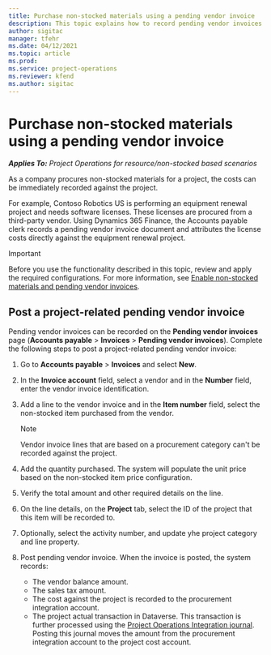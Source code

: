 ```yaml
---
title: Purchase non-stocked materials using a pending vendor invoice
description: This topic explains how to record pending vendor invoices. 
author: sigitac
manager: tfehr
ms.date: 04/12/2021
ms.topic: article
ms.prod:
ms.service: project-operations
ms.reviewer: kfend 
ms.author: sigitac
---
```


# Purchase non-stocked materials using a pending vendor invoice

_**Applies To:** Project Operations for resource/non-stocked based scenarios_

As a company procures non-stocked materials for a project, the costs can be immediately recorded against the project. 

For example, Contoso Robotics US is performing an equipment renewal project and needs software licenses. These licenses are procured from a third-party vendor.  Using Dynamics 365 Finance, the Accounts payable clerk records a pending vendor invoice document and attributes the license costs directly against the equipment renewal project. 

> [!IMPORTANT]
> Before you use the functionality described in this topic, review and apply the required configurations. For more information, see [Enable non-stocked materials and pending vendor invoices](configure-materials-nonstocked.md). 

## Post a project-related pending vendor invoice 

Pending vendor invoices can be recorded on the **Pending vendor invoices** page (**Accounts payable** > **Invoices** > **Pending vendor invoices**). Complete the following steps to post a project-related pending vendor invoice:

1. Go to **Accounts payable** > **Invoices** and select **New**. 
2. In the **Invoice account** field, select a vendor and in the **Number** field, enter the vendor invoice identification.
3. Add a line to the vendor invoice and in the **Item number** field, select the non-stocked item purchased from the vendor. 

    > [!NOTE]
    > Vendor invoice lines that are based on a procurement category can't be recorded against the project. 
    
5. Add the quantity purchased. The system will populate the unit price based on the non-stocked item price configuration. 
6. Verify the total amount and other required details on the line.
7. On the line details, on the **Project** tab, select the ID of the project that this item will be recorded to.
8. Optionally, select the activity number, and update yhe project category and line property.
9. Post pending vendor invoice. When the invoice is posted, the system records:
    
    - The vendor balance amount.
    - The sales tax amount.
    - The cost against the project is recorded to the procurement integration account.
    - The project actual transaction in Dataverse. This transaction is further processed using the [Project Operations Integration journal](../project-accounting/project-operations-integration-journal.md). Posting this journal moves the amount from the procurement integration account to the project cost account.
